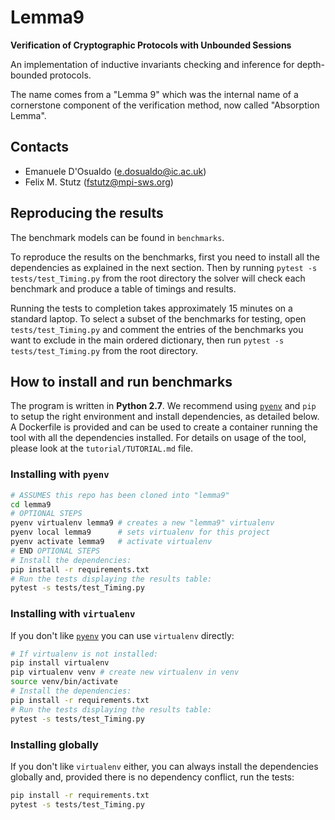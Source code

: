 # Lemma9 #

**Verification of Cryptographic Protocols with Unbounded Sessions**

An implementation of inductive invariants checking and inference for depth-bounded protocols.

The name comes from a "Lemma 9" which was the internal name of a cornerstone component of the verification method,
now called "Absorption Lemma".

## Contacts

- Emanuele D'Osualdo (e.dosualdo@ic.ac.uk)
- Felix M. Stutz (fstutz@mpi-sws.org)

## Reproducing the results

The benchmark models can be found in `benchmarks`.

To reproduce the results on the benchmarks, first you need to install all the dependencies as explained in the next section.
Then by running `pytest -s tests/test_Timing.py` from the root directory
the solver will check each benchmark and produce a table of timings and results.

Running the tests to completion takes approximately 15 minutes on a standard laptop.
To select a subset of the benchmarks for testing, open `tests/test_Timing.py`
and comment the entries of the benchmarks you want to exclude in the main ordered dictionary, then run `pytest -s tests/test_Timing.py` from the root directory.

## How to install and run benchmarks

The program is written in **Python 2.7**.
We recommend using [`pyenv`][pyenv] and `pip` to setup the right environment and install dependencies, as detailed below.
A Dockerfile is provided and can be used to create a container running the tool with all the dependencies installed.
For details on usage of the tool, please look at the `tutorial/TUTORIAL.md` file.

### Installing with `pyenv`

```bash
# ASSUMES this repo has been cloned into "lemma9"
cd lemma9
# OPTIONAL STEPS
pyenv virtualenv lemma9 # creates a new "lemma9" virtualenv
pyenv local lemma9      # sets virtualenv for this project
pyenv activate lemma9   # activate virtualenv
# END OPTIONAL STEPS
# Install the dependencies:
pip install -r requirements.txt
# Run the tests displaying the results table:
pytest -s tests/test_Timing.py
```

### Installing with `virtualenv`

If you don't like [`pyenv`][pyenv] you can use `virtualenv` directly:

```bash
# If virtualenv is not installed:
pip install virtualenv
pip virtualenv venv # create new virtualenv in venv
source venv/bin/activate
# Install the dependencies:
pip install -r requirements.txt
# Run the tests displaying the results table:
pytest -s tests/test_Timing.py
```

### Installing globally

If you don't like `virtualenv` either, you can always install the dependencies globally and, provided there is no dependency conflict, run the tests:

```bash
pip install -r requirements.txt
pytest -s tests/test_Timing.py
```

[pyenv]: https://github.com/pyenv/pyenv#table-of-contents